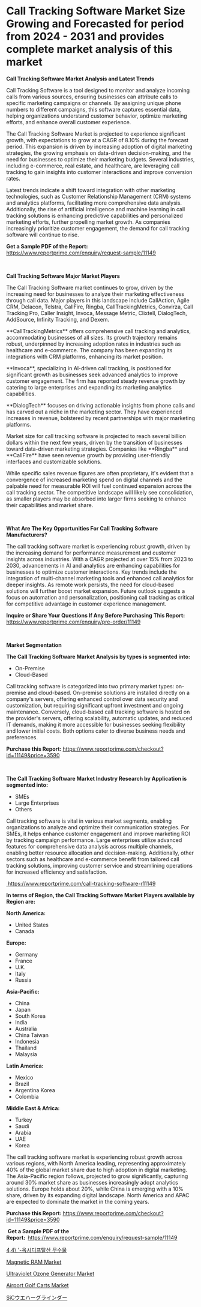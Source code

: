 <p><h1>Call Tracking Software Market Size Growing and Forecasted for period from 2024 - 2031 and provides complete market analysis of this market</h1></p><p><strong>Call Tracking Software Market Analysis and Latest Trends</strong></p>
<p><p>Call Tracking Software is a tool designed to monitor and analyze incoming calls from various sources, ensuring businesses can attribute calls to specific marketing campaigns or channels. By assigning unique phone numbers to different campaigns, this software captures essential data, helping organizations understand customer behavior, optimize marketing efforts, and enhance overall customer experience.</p><p>The Call Tracking Software Market is projected to experience significant growth, with expectations to grow at a CAGR of 8.10% during the forecast period. This expansion is driven by increasing adoption of digital marketing strategies, the growing emphasis on data-driven decision-making, and the need for businesses to optimize their marketing budgets. Several industries, including e-commerce, real estate, and healthcare, are leveraging call tracking to gain insights into customer interactions and improve conversion rates.</p><p>Latest trends indicate a shift toward integration with other marketing technologies, such as Customer Relationship Management (CRM) systems and analytics platforms, facilitating more comprehensive data analysis. Additionally, the rise of artificial intelligence and machine learning in call tracking solutions is enhancing predictive capabilities and personalized marketing efforts, further propelling market growth. As companies increasingly prioritize customer engagement, the demand for call tracking software will continue to rise.</p></p>
<p><strong>Get a Sample PDF of the Report:&nbsp;</strong> <a href="https://www.reportprime.com/enquiry/request-sample/11149">https://www.reportprime.com/enquiry/request-sample/11149</a></p>
<p>&nbsp;</p>
<p><strong>Call Tracking Software Major Market Players</strong></p>
<p><p>The Call Tracking Software market continues to grow, driven by the increasing need for businesses to analyze their marketing effectiveness through call data. Major players in this landscape include CallAction, Agile CRM, Delacon, Telstra, CallFire, Ringba, CallTrackingMetrics, Convirza, Call Tracking Pro, Caller Insight, Invoca, Message Metric, Clixtell, DialogTech, AddSource, Infinity Tracking, and Dexem.</p><p>**CallTrackingMetrics** offers comprehensive call tracking and analytics, accommodating businesses of all sizes. Its growth trajectory remains robust, underpinned by increasing adoption rates in industries such as healthcare and e-commerce. The company has been expanding its integrations with CRM platforms, enhancing its market position.</p><p>**Invoca**, specializing in AI-driven call tracking, is positioned for significant growth as businesses seek advanced analytics to improve customer engagement. The firm has reported steady revenue growth by catering to large enterprises and expanding its marketing analytics capabilities.</p><p>**DialogTech** focuses on driving actionable insights from phone calls and has carved out a niche in the marketing sector. They have experienced increases in revenue, bolstered by recent partnerships with major marketing platforms.</p><p>Market size for call tracking software is projected to reach several billion dollars within the next few years, driven by the transition of businesses toward data-driven marketing strategies. Companies like **Ringba** and **CallFire** have seen revenue growth by providing user-friendly interfaces and customizable solutions.</p><p>While specific sales revenue figures are often proprietary, it's evident that a convergence of increased marketing spend on digital channels and the palpable need for measurable ROI will fuel continued expansion across the call tracking sector. The competitive landscape will likely see consolidation, as smaller players may be absorbed into larger firms seeking to enhance their capabilities and market share.</p></p>
<p>&nbsp;</p>
<p><strong>What Are The Key Opportunities For Call Tracking Software Manufacturers?</strong></p>
<p><p>The call tracking software market is experiencing robust growth, driven by the increasing demand for performance measurement and customer insights across industries. With a CAGR projected at over 15% from 2023 to 2030, advancements in AI and analytics are enhancing capabilities for businesses to optimize customer interactions. Key trends include the integration of multi-channel marketing tools and enhanced call analytics for deeper insights. As remote work persists, the need for cloud-based solutions will further boost market expansion. Future outlook suggests a focus on automation and personalization, positioning call tracking as critical for competitive advantage in customer experience management.</p></p>
<p><strong>Inquire or Share Your Questions If Any Before Purchasing This Report:</strong> <a href="https://www.reportprime.com/enquiry/pre-order/11149">https://www.reportprime.com/enquiry/pre-order/11149</a></p>
<p>&nbsp;</p>
<p><strong>Market Segmentation</strong></p>
<p><strong>The Call Tracking Software Market Analysis by types is segmented into:</strong></p>
<p><ul><li>On-Premise</li><li>Cloud-Based</li></ul></p>
<p><p>Call tracking software is categorized into two primary market types: on-premise and cloud-based. On-premise solutions are installed directly on a company's servers, offering enhanced control over data security and customization, but requiring significant upfront investment and ongoing maintenance. Conversely, cloud-based call tracking software is hosted on the provider's servers, offering scalability, automatic updates, and reduced IT demands, making it more accessible for businesses seeking flexibility and lower initial costs. Both options cater to diverse business needs and preferences.</p></p>
<p><strong>Purchase this Report:&nbsp;</strong><a href="https://www.reportprime.com/checkout?id=11149&price=3590">https://www.reportprime.com/checkout?id=11149&price=3590</a></p>
<p>&nbsp;</p>
<p><strong>The Call Tracking Software Market Industry Research by Application is segmented into:</strong></p>
<p><ul><li>SMEs</li><li>Large Enterprises</li><li>Others</li></ul></p>
<p><p>Call tracking software is vital in various market segments, enabling organizations to analyze and optimize their communication strategies. For SMEs, it helps enhance customer engagement and improve marketing ROI by tracking campaign performance. Large enterprises utilize advanced features for comprehensive data analysis across multiple channels, enabling better resource allocation and decision-making. Additionally, other sectors such as healthcare and e-commerce benefit from tailored call tracking solutions, improving customer service and streamlining operations for increased efficiency and satisfaction.</p></p>
<p><a href="https://www.reportprime.com/call-tracking-software-r11149">&nbsp;https://www.reportprime.com/call-tracking-software-r11149</a></p>
<p><strong>In terms of Region, the Call Tracking Software Market Players available by Region are:</strong></p>
<p>
    <p> <strong> North America: </strong>
        <ul>
            <li>United States</li>
            <li>Canada</li>
        </ul>
        </p> 
    <p> <strong> Europe: </strong>
        <ul>
            <li>Germany</li>
            <li>France</li>
            <li>U.K.</li>
            <li>Italy</li>
            <li>Russia</li>
        </ul>
        </p> 
    <p> <strong> Asia-Pacific: </strong>
        <ul>
            <li>China</li>
            <li>Japan</li>
            <li>South Korea</li>
            <li>India</li>
            <li>Australia</li>
            <li>China Taiwan</li>
            <li>Indonesia</li>
            <li>Thailand</li>
            <li>Malaysia</li>
        </ul>
        </p> 
    <p> <strong> Latin America: </strong>
        <ul>
            <li>Mexico</li>
            <li>Brazil</li>
            <li>Argentina Korea</li>
            <li>Colombia</li>
        </ul>
        </p> 
    <p> <strong> Middle East & Africa: </strong>
        <ul>
            <li>Turkey</li>
            <li>Saudi</li>
            <li>Arabia</li>
            <li>UAE</li>
            <li>Korea</li>
        </ul>
    </p>
    </p>
<p><p>The call tracking software market is experiencing robust growth across various regions, with North America leading, representing approximately 40% of the global market share due to high adoption in digital marketing. The Asia-Pacific region follows, projected to grow significantly, capturing around 30% market share as businesses increasingly adopt analytics solutions. Europe holds about 20%, while China is emerging with a 10% share, driven by its expanding digital landscape. North America and APAC are expected to dominate the market in the coming years.</p></p>
<p><strong>Purchase this Report: </strong><a href="https://www.reportprime.com/checkout?id=11149&price=3590">https://www.reportprime.com/checkout?id=11149&price=3590</a></p>
<p>&nbsp;<strong>Get a Sample PDF of the Report:&nbsp;&nbsp;</strong><a href="https://www.reportprime.com/enquiry/request-sample/11149">https://www.reportprime.com/enquiry/request-sample/11149</a></p>
<p><strong></strong></p>
<p><p><a href="https://medium.com/@gabrielblanda5656/%EC%84%B8%EA%B3%84-4-4-oxydiphthalic-anhydrides-market-%EC%9D%80-2024%EC%97%90%EC%84%9C-2031%EB%A1%9C-%EC%97%B0%ED%8F%89%EA%B7%A0-%EC%A6%9D%EA%B0%80%EC%9C%A8%EC%9D%84-%EB%B3%B4%EC%9D%BC-%EA%B2%83%EC%9C%BC%EB%A1%9C-%EC%98%88%EC%83%81%EB%90%A9%EB%8B%88%EB%8B%A4-6bd2d39fb1d7">4,4\ '-옥시디프탈산 무수물</a></p><p><a href="https://medium.com/@malcowens787546/the-magnetic-ram-market-insights-report-offers-an-in-depth-and-thorough-analysis-of-the-market-db38421cb776">Magnetic RAM Market</a></p><p><a href="https://www.linkedin.com/pulse/ultraviolet-ozone-generator-market-investigation-industry-u1xmf?trackingId=SdwG0JcfQUmFPArvIz70PQ%3D%3D">Ultraviolet Ozone Generator Market</a></p><p><a href="https://issuu.com/reportprime-2/docs/airport-golf-carts-market-size-2030_0da776c8c1ca22">Airport Golf Carts Market</a></p><p><a href="https://medium.com/@coleensxrkkn/sic-wafer-grinders-market-%E3%81%AE%E3%82%B0%E3%83%AD%E3%83%BC%E3%83%90%E3%83%AB%E5%B8%82%E5%A0%B4%E6%A6%82%E8%A6%81%E3%81%AF-%E4%B8%96%E7%95%8C%E3%81%8A%E3%82%88%E3%81%B3%E4%B8%BB%E8%A6%81%E5%B8%82%E5%A0%B4%E3%81%AB%E3%81%8A%E3%81%91%E3%82%8B%E6%A5%AD%E7%95%8C%E3%81%AB%E5%BD%B1%E9%9F%BF%E3%82%92%E4%B8%8E%E3%81%88%E3%82%8B%E4%B8%BB%E8%A6%81%E3%81%AA%E3%83%88%E3%83%AC%E3%83%B3%E3%83%89%E3%81%AB%E3%81%A4%E3%81%84%E3%81%A6-%E7%8B%AC%E8%87%AA%E3%81%AE%E8%A6%96%E7%82%B9%E3%82%92%E6%8F%90%E4%BE%9B%E3%81%97%E3%81%BE%E3%81%99-52be2fb484b8">SiCウエハーグラインダー</a></p></p>